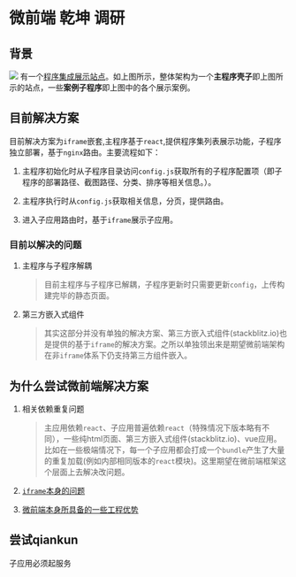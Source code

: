 # 微前端 乾坤 调研

## 背景

![](https://img.sz-p.cn/sz-pboard.jpg)
有一个[程序集成展示站点](https://sz-p.com/board)。如上图所示，整体架构为一个**主程序壳子**即上图所示的站点，一些**案例子程序**即上图中的各个展示案例。

## 目前解决方案

目前解决方案为`iframe`嵌套,主程序基于`react`,提供程序集列表展示功能，子程序独立部署，基于`nginx`路由。主要流程如下：

1. 主程序初始化时从子程序目录访问`config.js`获取所有的子程序配置项（即子程序的部署路径、截图路径、分类、排序等相关信息。）。
   
2. 主程序执行时从`config.js`获取相关信息，分页，提供路由。
   
3. 进入子应用路由时，基于`iframe`展示子应用。

### 目前以解决的问题

1. 主程序与子程序解耦
   > 目前主程序与子程序已解耦，子程序更新时只需要更新`config`，上传构建完毕的静态页面。 

2. 第三方嵌入式组件
   > 其实这部分并没有单独的解决方案、第三方嵌入式组件(stackblitz.io)也是提供的基于`iframe`的解决方案。之所以单独领出来是期望微前端架构在非`iframe`体系下仍支持第三方组件嵌入。

## 为什么尝试微前端解决方案

1. 相关依赖重复问题
   > 主应用依赖`react`、子应用普遍依赖`react`（特殊情况下版本略有不同），一些纯html页面、第三方嵌入式组件(stackblitz.io)、vue应用。 比如在一些极端情况下，每一个子应用都会打成一个`bundle`产生了大量的重复加载(例如内部相同版本的`react`模块)。这里期望在微前端框架这个层面上去解决改问题。

2. [`iframe`本身的问题](https://www.yuque.com/kuitos/gky7yw/gesexv)

3. [微前端本身所具备的一些工程优势](https://zhuanlan.zhihu.com/p/95085796)


## 尝试qiankun

子应用必须起服务